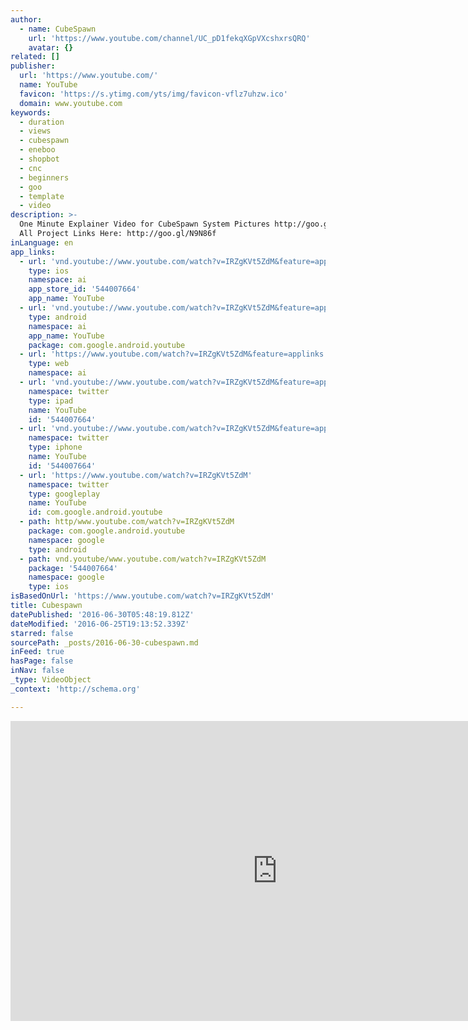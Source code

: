 ```yaml
---
author:
  - name: CubeSpawn
    url: 'https://www.youtube.com/channel/UC_pD1fekqXGpVXcshxrsQRQ'
    avatar: {}
related: []
publisher:
  url: 'https://www.youtube.com/'
  name: YouTube
  favicon: 'https://s.ytimg.com/yts/img/favicon-vflz7uhzw.ico'
  domain: www.youtube.com
keywords:
  - duration
  - views
  - cubespawn
  - eneboo
  - shopbot
  - cnc
  - beginners
  - goo
  - template
  - video
description: >-
  One Minute Explainer Video for CubeSpawn System Pictures http://goo.gl/8AeqwU
  All Project Links Here: http://goo.gl/N9N86f
inLanguage: en
app_links:
  - url: 'vnd.youtube://www.youtube.com/watch?v=IRZgKVt5ZdM&feature=applinks'
    type: ios
    namespace: ai
    app_store_id: '544007664'
    app_name: YouTube
  - url: 'vnd.youtube://www.youtube.com/watch?v=IRZgKVt5ZdM&feature=applinks'
    type: android
    namespace: ai
    app_name: YouTube
    package: com.google.android.youtube
  - url: 'https://www.youtube.com/watch?v=IRZgKVt5ZdM&feature=applinks'
    type: web
    namespace: ai
  - url: 'vnd.youtube://www.youtube.com/watch?v=IRZgKVt5ZdM&feature=applinks'
    namespace: twitter
    type: ipad
    name: YouTube
    id: '544007664'
  - url: 'vnd.youtube://www.youtube.com/watch?v=IRZgKVt5ZdM&feature=applinks'
    namespace: twitter
    type: iphone
    name: YouTube
    id: '544007664'
  - url: 'https://www.youtube.com/watch?v=IRZgKVt5ZdM'
    namespace: twitter
    type: googleplay
    name: YouTube
    id: com.google.android.youtube
  - path: http/www.youtube.com/watch?v=IRZgKVt5ZdM
    package: com.google.android.youtube
    namespace: google
    type: android
  - path: vnd.youtube/www.youtube.com/watch?v=IRZgKVt5ZdM
    package: '544007664'
    namespace: google
    type: ios
isBasedOnUrl: 'https://www.youtube.com/watch?v=IRZgKVt5ZdM'
title: Cubespawn
datePublished: '2016-06-30T05:48:19.812Z'
dateModified: '2016-06-25T19:13:52.339Z'
starred: false
sourcePath: _posts/2016-06-30-cubespawn.md
inFeed: true
hasPage: false
inNav: false
_type: VideoObject
_context: 'http://schema.org'

---
```

<iframe src="https://cdn.embedly.com/widgets/media.html?src=https%3A%2F%2Fwww.youtube.com%2Fembed%2FIRZgKVt5ZdM%3Ffeature%3Doembed&amp;url=http%3A%2F%2Fwww.youtube.com%2Fwatch%3Fv%3DIRZgKVt5ZdM&amp;image=https%3A%2F%2Fi.ytimg.com%2Fvi%2FIRZgKVt5ZdM%2Fhqdefault.jpg&amp;key=b7d04c9b404c499eba89ee7072e1c4f7&amp;type=text%2Fhtml&amp;schema=youtube" width="854" height="480" scrolling="no" frameborder="0" allowfullscreen="" style=""></iframe>